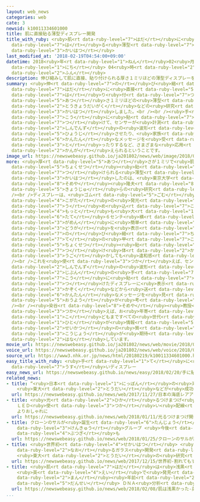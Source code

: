 ```yaml
---
layout: web_news
categories: web
cate: 3
newsid: k10011334601000
title: 肌に直接貼る薄型ディスプレー開発
title_with_ruby: <ruby>肌<rt data-ruby-level="7">はだ</rt></ruby>に<ruby>直接<rt data-ruby-level="5">ちょくせつ</rt></ruby><ruby>貼<rt
  data-ruby-level="7">は</rt></ruby>る<ruby>薄型<rt data-ruby-level="7">うすがた</rt></ruby>ディスプレー<ruby>開発<rt
  data-ruby-level="3">かいはつ</rt></ruby>
last_modified_at: '2018-02-19T04:54:00+09:00'
datetime: 2018<ruby>年<rt data-ruby-level="1">ねん</rt></ruby>02<ruby>月<rt data-ruby-level="1">がつ</rt></ruby>19<ruby>日<rt
  data-ruby-level="1">にち</rt></ruby> 04<ruby>時<rt data-ruby-level="2">じ</rt></ruby>54<ruby>分<rt
  data-ruby-level="2">ふん</rt></ruby>
description: 伸び縮みして肌に直接、貼り付けられる厚さ１ミリほどの薄型ディスプレーを、東京大学などの研究グループが開発しました。<br /><br />手の甲に貼り付けて、センサーが計測した心電図の波形を表示させたり、家族からの簡単なメッセージを受け取ったりするなど、さまざまな応用が考えられるということです。
summary: <ruby>伸<rt data-ruby-level="7">の</rt></ruby>び<ruby>縮<rt data-ruby-level="7">ちぢ</rt></ruby>みして<ruby>肌<rt
  data-ruby-level="7">はだ</rt></ruby>に<ruby>直接<rt data-ruby-level="5">ちょくせつ</rt></ruby>、<ruby>貼<rt
  data-ruby-level="7">は</rt></ruby>り<ruby>付<rt data-ruby-level="7">つ</rt></ruby>けられる<ruby>厚<rt
  data-ruby-level="5">あつ</rt></ruby>さ１ミリほどの<ruby>薄型<rt data-ruby-level="7">うすがた</rt></ruby>ディスプレーを、<ruby>東京大学<rt
  data-ruby-level="2">とうきょうだいがく</rt></ruby>などの<ruby>研究<rt data-ruby-level="3">けんきゅう</rt></ruby>グループが<ruby>開発<rt
  data-ruby-level="3">かいはつ</rt></ruby>しました。<br /><br /><ruby>手<rt data-ruby-level="7">て</rt></ruby>の<ruby>甲<rt
  data-ruby-level="7">こう</rt></ruby>に<ruby>貼<rt data-ruby-level="7">は</rt></ruby>り<ruby>付<rt
  data-ruby-level="7">つ</rt></ruby>けて、センサーが<ruby>計測<rt data-ruby-level="5">けいそく</rt></ruby>した<ruby>心電図<rt
  data-ruby-level="2">しんでんず</rt></ruby>の<ruby>波形<rt data-ruby-level="3">なみがた</rt></ruby>を<ruby>表示<rt
  data-ruby-level="5">ひょうじ</rt></ruby>させたり、<ruby>家族<rt data-ruby-level="3">かぞく</rt></ruby>からの<ruby>簡単<rt
  data-ruby-level="6">かんたん</rt></ruby>なメッセージを<ruby>受<rt data-ruby-level="3">う</rt></ruby>け<ruby>取<rt
  data-ruby-level="3">と</rt></ruby>ったりするなど、さまざまな<ruby>応用<rt data-ruby-level="5">おうよう</rt></ruby>が<ruby>考<rt
  data-ruby-level="2">かんが</rt></ruby>えられるということです。
image_url: https://newswebeasy.github.io/ja201802/news/web/image/2018/02/19/K10011334601_1802190518_1802190522_01_03.jpg
more: <ruby>厚<rt data-ruby-level="5">あつ</rt></ruby>さが１ミリで<ruby>肌<rt data-ruby-level="7">はだ</rt></ruby>に<ruby>直接<rt
  data-ruby-level="5">ちょくせつ</rt></ruby><ruby>貼<rt data-ruby-level="7">は</rt></ruby>り<ruby>付<rt
  data-ruby-level="7">つ</rt></ruby>けられる<ruby>薄型<rt data-ruby-level="7">うすがた</rt></ruby>ディスプレーを<ruby>開発<rt
  data-ruby-level="3">かいはつ</rt></ruby>したのは、<ruby>東京大学<rt data-ruby-level="2">とうきょうだいがく</rt></ruby>の<ruby>染谷<rt
  data-ruby-level="8">そめや</rt></ruby><ruby>隆夫<rt data-ruby-level="8">たかお</rt></ruby><ruby>教授<rt
  data-ruby-level="5">きょうじゅ</rt></ruby>らの<ruby>研究<rt data-ruby-level="3">けんきゅう</rt></ruby>グループです。<br
  /><br />ディスプレーは、<ruby>ゴム<rt data-ruby-level="5">ごむ</rt></ruby><ruby>製<rt data-ruby-level="5">せい</rt></ruby>で<ruby>小型<rt
  data-ruby-level="4">こがた</rt></ruby>の<ruby>発光<rt data-ruby-level="3">はっこう</rt></ruby>ダイオード、マイクロＬＥＤが<ruby>埋<rt
  data-ruby-level="7">う</rt></ruby>め<ruby>込<rt data-ruby-level="7">こ</rt></ruby>まれ、<ruby>最<rt
  data-ruby-level="4">もっと</rt></ruby>も<ruby>大<rt data-ruby-level="1">おお</rt></ruby>きいもので、<ruby>縦<rt
  data-ruby-level="6">たて</rt></ruby>６センチ<ruby>横<rt data-ruby-level="3">よこ</rt></ruby>１０センチの<ruby>画面<rt
  data-ruby-level="3">がめん</rt></ruby>に<ruby>簡単<rt data-ruby-level="6">かんたん</rt></ruby>なマークや<ruby>動画<rt
  data-ruby-level="3">どうが</rt></ruby>を<ruby>表示<rt data-ruby-level="5">ひょうじ</rt></ruby>できます。<ruby>伸<rt
  data-ruby-level="7">の</rt></ruby>び<ruby>縮<rt data-ruby-level="7">ちぢ</rt></ruby>みすることから<ruby>手<rt
  data-ruby-level="7">て</rt></ruby>の<ruby>甲<rt data-ruby-level="7">こう</rt></ruby>などに<ruby>直接<rt
  data-ruby-level="5">ちょくせつ</rt></ruby><ruby>貼<rt data-ruby-level="7">は</rt></ruby>り<ruby>付<rt
  data-ruby-level="7">つ</rt></ruby>け<ruby>体<rt data-ruby-level="2">からだ</rt></ruby>を<ruby>動<rt
  data-ruby-level="3">うご</rt></ruby>かしても<ruby>違和感<rt data-ruby-level="7">いわかん</rt></ruby>がないということです。<br
  /><br />これを<ruby>使<rt data-ruby-level="3">つか</rt></ruby>えば、センサーが<ruby>計測<rt data-ruby-level="5">けいそく</rt></ruby>した<ruby>心電図<rt
  data-ruby-level="2">しんでんず</rt></ruby>の<ruby>波形<rt data-ruby-level="3">なみがた</rt></ruby>を、<ruby>自分<rt
  data-ruby-level="2">じぶん</rt></ruby>の<ruby>手<rt data-ruby-level="7">て</rt></ruby>の<ruby>甲<rt
  data-ruby-level="7">こう</rt></ruby>に<ruby>貼<rt data-ruby-level="7">は</rt></ruby>り<ruby>付<rt
  data-ruby-level="7">つ</rt></ruby>けたディスプレーに<ruby>表示<rt data-ruby-level="5">ひょうじ</rt></ruby>させたり、<ruby>家族<rt
  data-ruby-level="3">かぞく</rt></ruby>などから<ruby>送<rt data-ruby-level="3">おく</rt></ruby>られてきた<ruby>簡単<rt
  data-ruby-level="6">かんたん</rt></ruby>なメッセージを<ruby>見<rt data-ruby-level="1">み</rt></ruby>たりするなどさまざまな<ruby>応用<rt
  data-ruby-level="5">おうよう</rt></ruby>が<ruby>考<rt data-ruby-level="2">かんが</rt></ruby>えられるということです。<br
  /><br /><ruby>染谷<rt data-ruby-level="8">そめや</rt></ruby><ruby>教授<rt data-ruby-level="5">きょうじゅ</rt></ruby>は「スキンディスプレーを<ruby>使<rt
  data-ruby-level="3">つか</rt></ruby>えば、お<ruby>年寄<rt data-ruby-level="5">としよ</rt></ruby>りから<ruby>子<rt
  data-ruby-level="1">こ</rt></ruby>どもまですべての<ruby>世代<rt data-ruby-level="3">せだい</rt></ruby>の<ruby>人<rt
  data-ruby-level="1">ひと</rt></ruby>が<ruby>情報<rt data-ruby-level="5">じょうほう</rt></ruby>によりアクセスしやすくなり、<ruby>生活<rt
  data-ruby-level="2">せいかつ</rt></ruby>の<ruby>質<rt data-ruby-level="5">しつ</rt></ruby>の<ruby>向上<rt
  data-ruby-level="3">こうじょう</rt></ruby>が<ruby>期待<rt data-ruby-level="3">きたい</rt></ruby>できる」と<ruby>話<rt
  data-ruby-level="2">はな</rt></ruby>しています。
movie_url: https://newswebeasy.github.io/ja201802/news/web/movie/2018/02/19/k10011334601_201802190518_201802190519.mp4
voice_url: https://newswebeasy.github.io/ja201802/news/web/voice/2018/02/19/k10011334601_201802190518_201802190519.mp3
source_url: https://www3.nhk.or.jp/news/html/20180219/k10011334601000.html
easy_title_with_ruby: <ruby>手<rt data-ruby-level="1">て</rt></ruby>に<ruby>貼<rt data-ruby-level="7">は</rt></ruby>ることができる<ruby>薄<rt
  data-ruby-level="7">うす</rt></ruby>いディスプレー
easy_news_url: https://newswebeasy.github.io/news/easy/2018/02/20/手に貼ることができる薄いディスプレー
related_news:
- title: “<ruby>日本<rt data-ruby-level="1">にっぽん</rt></ruby>の<ruby>海底<rt data-ruby-level="4">かいてい</rt></ruby>レアアース”でＬＥＤ
    <ruby>東大<rt data-ruby-level="2">とうだい</rt></ruby>などが<ruby>成功<rt data-ruby-level="4">せいこう</rt></ruby>
  url: https://newswebeasy.github.io/news/web/2017/11/27/日本の海底レアアースでLED-東大などが成功
- title: <ruby>光<rt data-ruby-level="2">ひか</rt></ruby>るつけまつげ<ruby>開発<rt data-ruby-level="3">かいはつ</rt></ruby>
    ＬＥＤ<ruby>使<rt data-ruby-level="3">つか</rt></ruby>い<ruby>配線<rt data-ruby-level="3">はいせん</rt></ruby>なく
    よりおしゃれに
  url: https://newswebeasy.github.io/news/web/2018/01/11/光るつけまつげ開発-LED使い配線なく-よりおしゃれに
- title: クローンのサルが<ruby>誕生<rt data-ruby-level="6">たんじょう</rt></ruby> <ruby>中国<rt data-ruby-level="2">ちゅうごく</rt></ruby>の<ruby>研究<rt
    data-ruby-level="3">けんきゅう</rt></ruby>グループ <ruby>今後<rt data-ruby-level="2">こんご</rt></ruby><ruby>物議<rt
    data-ruby-level="4">ぶつぎ</rt></ruby>も
  url: https://newswebeasy.github.io/news/web/2018/01/25/クローンのサルが誕生-中国の研究グループ-今後物議も
- title: <ruby>世界初<rt data-ruby-level="4">せかいはつ</rt></ruby> <ruby>割<rt data-ruby-level="6">わ</rt></ruby>れてもすぐ<ruby>直<rt
    data-ruby-level="2">なお</rt></ruby>るガラス<ruby>開発<rt data-ruby-level="3">かいはつ</rt></ruby>
    <ruby>東大<rt data-ruby-level="2">とうだい</rt></ruby>の<ruby>研究<rt data-ruby-level="3">けんきゅう</rt></ruby>グループ
  url: https://newswebeasy.github.io/news/web/2017/12/15/世界初-割れてもすぐ直るガラス開発-東大の研究グループ
- title: <ruby>肌<rt data-ruby-level="7">はだ</rt></ruby>は<ruby>浅黒<rt data-ruby-level="4">あさぐろ</rt></ruby>かった
    <ruby>英<rt data-ruby-level="4">えい</rt></ruby>で<ruby>発見<rt data-ruby-level="3">はっけん</rt></ruby>の１<ruby>万<rt
    data-ruby-level="2">まん</rt></ruby><ruby>年前<rt data-ruby-level="2">ねんまえ</rt></ruby>の<ruby>男性<rt
    data-ruby-level="5">だんせい</rt></ruby> ＤＮＡ<ruby>分析<rt data-ruby-level="7">ぶんせき</rt></ruby>
  url: https://newswebeasy.github.io/news/web/2018/02/08/肌は浅黒かった-英で発見の1万年前の男性-DNA分析
...
```


